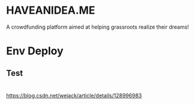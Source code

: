 # HAVEANIDEA.ME
A crowdfunding platform aimed at helping grassroots realize their dreams!

# Env Deploy

## Test


# 

https://blog.csdn.net/wejack/article/details/128996983